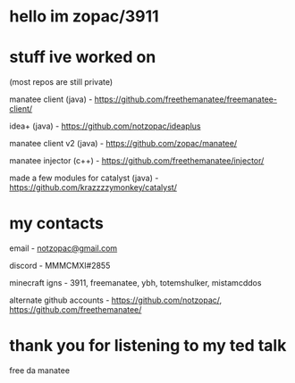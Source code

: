 # hello im zopac/3911

# stuff ive worked on

(most repos are still private)

manatee client (java) - https://github.com/freethemanatee/freemanatee-client/

idea+ (java) - https://github.com/notzopac/ideaplus

manatee client v2 (java) - https://github.com/zopac/manatee/

manatee injector (c++) - https://github.com/freethemanatee/injector/

made a few modules for catalyst (java) - https://github.com/krazzzzymonkey/catalyst/

# my contacts

email - notzopac@gmail.com

discord - MMMCMXI#2855

minecraft igns - 3911, freemanatee, ybh, totemshulker, mistamcddos

alternate github accounts - https://github.com/notzopac/, https://github.com/freethemanatee/

# thank you for listening to my ted talk

free da manatee
